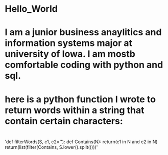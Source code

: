 # Hello_World
# I am a junior business anaylitics and information systems major at university of Iowa. I am mostb comfortable coding with python and sql.
# here is a  python function I wrote to return words within a string that contain certain characters:
# 
'def filterWords(S, c1, c2=''):
      def Contains(N):
          return(c1 in N and c2 in N)
      return(list(filter(Contains, S.lower().split())))'
